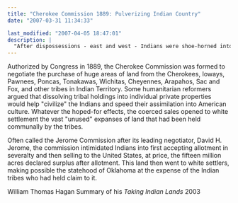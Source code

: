 ```yaml
---
title: "Cherokee Commission 1889: Pulverizing Indian Country"
date: "2007-03-31 11:34:33"

last_modified: "2007-04-05 18:47:01"
description: |
  "After dispossessions - east and west - Indians were shoe-horned into "Indian Country." The next step was to legally atomize it into individual saleable units and destroy collective landholding as the basis of tribal life."
---
```


Authorized by Congress in 1889, the Cherokee Commission was formed to negotiate the purchase of huge areas of land from the Cherokees, Ioways, Pawnees, Poncas, Tonakawas, Wichitas, Cheyennes, Arapahos, Sac and Fox, and other tribes in Indian Territory. Some humanitarian reformers argued that dissolving tribal holdings into individual private properties would help "civilize" the Indians and speed their assimilation into American culture. Whatever the hoped-for effects, the coerced sales opened to white settlement the vast "unused" expanses of land that had been held communally by the tribes.

Often called the Jerome Commission after its leading negotiator, David H. Jerome, the commission intimidated Indians into first accepting allotment in severalty and then selling to the United States, at price, the fifteen million acres declared surplus after allotment. This land then went to white settlers, making possible the statehood of Oklahoma at the expense of the Indian tribes who had held claim to it. 

William Thomas Hagan
Summary of his _Taking Indian Lands_
2003
